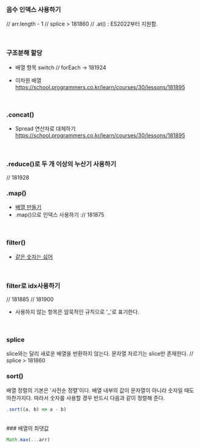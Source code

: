 ### 음수 인덱스 사용하기
// arr.length - 1
// splice > 181860
// .at() : ES2022부터 지원함.

<br>

### 구조분해 할당 
- 배열 항목 switch
// forEach -> 181924

- 이차원 배열
https://school.programmers.co.kr/learn/courses/30/lessons/181895
<br>

### .concat()
- Spread 연산자로 대체하기
https://school.programmers.co.kr/learn/courses/30/lessons/181895
<br>

### .reduce()로 두 개 이상의 누산기 사용하기
// 181928
<br>

### .map()
- [배열 만들기](https://github.com/TPA-ThreeProblemsAday/TPA_CHB/blob/main/hyobin/javascript/array/Programmers_120854.js)
- .map()으로 인덱스 사용하기 :// 181875
<br>

### filter()
- [같은 숫자는 싫어](https://github.com/TPA-ThreeProblemsAday/TPA_CHB/blob/main/hyobin/javascript/array/filter/programmers_12906.js)
<br>

### filter로 idx사용하기
// 181885
// 181900

* 사용하지 않는 항목은 암묵적인 규칙으로 '_'로 표기한다.
<br>

### splice
slice와는 달리 새로운 배열을 반환하지 않는다.
문자열 자르기는 slice만 존재한다.
// splice > 181860
<br>

### sort()
배열 정렬의 기본은 '사전순 정렬'이다.
배열 내부의 값이 문자열이 아니라 숫자일 때도 마찬가지다.
따라서 숫자를 사용할 경우 반드시 다음과 같이 정렬해 준다.
```javascript
.sort((a, b) => a - b)
```
<br>
### 배열의 최댓값

```javascript
Math.max(...arr)
```
